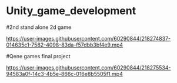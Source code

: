 # Unity_game_development

#2nd stand alone 2d game

https://user-images.githubusercontent.com/60290844/218274837-014635c1-7582-4098-83da-f57dbb3bf4e9.mp4

#Qene games final project

https://user-images.githubusercontent.com/60290844/218275534-94583a0f-14c3-4b5e-866c-016e8b5505f1.mp4



